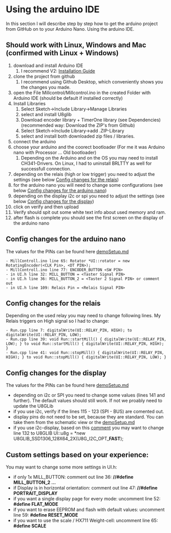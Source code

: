 # Using the arduino IDE
In this section I will describe step by step how to get the arduino project from GitHub on to your Arduino Nano. Using the arduino IDE.

## Should work with Linux, Windows and Mac (confirmed with Linux + Windows)

1. download and install Arduino IDE
   1. I recommend V2: [Installation Guide](https://docs.arduino.cc/software/ide-v2/tutorials/getting-started/ide-v2-downloading-and-installing)
2. clone the project from github
   1. I recommend using Github Desktop, which conveniently shows you the changes you made.
3. open the File Millcontrol/Millcontrol.ino in the created Folder with Arduino IDE (should be default if installed correctly)
4. Install Libraries
   1. Select Sketch->Include Library->Manage Libraries
   2. select and install U8glib
   3. Download encoder library + TimerOne library (see Dependencies) (recommended way: Download the ZIP's from Github)
   4. Select Sketch->Include Library->add .ZIP-Library
   5. select and install both downloaded zip files / libraries.
5. connect the arduino
6. choose your arduino and the coorect bootloader (For me it was Arduino nano with Processor ... Old bootloader)
   1. Depending on the Arduino and on the OS you may need to install CH341-Drivers. On Linux, I had to uninstall BRLTTY as well for successfull connection.
7. depending on the relais (high or low trigger) you need to adjust the settings (see below [Config changes for the relais](#config-changes-for-the-relais))
8. for the arduino nano you will need to change some configurations (see below [Config changes for the arduino nano](#config-changes-for-the-arduino-nano))
9. depending on the display i2c or spi you need to adjust the settings (see below [Config changes for the display](#config-changes-for-the-display))
10. click on verify and then upload
   1. Verify should spit out some white text info about used memory and ram.
11. after flash is complete you should see the first screen on the display of the arduino nano


## Config changes for the arduino nano
The values for the PINs can be found here [demoSetup.md](./demoSetup.md)
```
- MillControll.ino line 65: Rotator *UI::rotator = new RotatingEncoder(<CLK Pin>, <DT PIN>); 
- MillControll.ino line 77: ENCODER_BUTTON <SW PIN> 
- in UI.h line 32: MILL_BUTTON = <Taster Signal PIN>
- in UI.h line 36: MILL_BUTTON_2 = <Taster 2 Signal PIN> or comment out
- in UI.h line 109: Relais Pin = <Relais Signal PIN>
```

## Config changes for the relais
Depending on the used relay you may need to change following lines. My Relais triggers on High signal so I had to change:
```
- Run.cpp line 7: digitalWrite(UI::RELAY_PIN, HIGH); to digitalWrite(UI::RELAY_PIN, LOW);
- Run.cpp line 39: void Run::startMill() { digitalWrite(UI::RELAY_PIN, LOW); } to void Run::startMill() { digitalWrite(UI::RELAY_PIN, HIGH); }
- Run.cpp line 41: void Run::stopMill() { digitalWrite(UI::RELAY_PIN, HIGH); } to void Run::stopMill() { digitalWrite(UI::RELAY_PIN, LOW); }
```

## Config changes for the display
The values for the PINs can be found here [demoSetup.md](./demoSetup.md)
- depending on i2c or SPI you need to change some values (lines 141 and further). The default values should still work. If not we proably need to update the U8GLib
- if you use i2c, verify if the lines 115 - 123 (SPI - BUS) are comented out.
- display pins do not need to be set, because they are standard. You can take them from the schematic view or the [demoSetup.md](./demoSetup.md)
- if you use i2c-display, based on this [comment](https://www.kaffee-netz.de/threads/millcontrol-arduino-muehlensteuerung-mit-timer-gewichtsautomatik-waagensteuerung-und-brew-timer.95553/page-10#post-1677952) you may want to change line 132 to U8GLIB UI::u8g = *new U8GLIB_SSD1306_128X64_2X(U8G_I2C_OPT_**FAST**);

## Custom settings based on your experience:
You may want to change some more settings in UI.h:
- if only 1x MILL_BUTTON: comment out line 36: **//#define MILL_BUTTON_2 ...**
- if Display is in horizontal orientation: comment out line 47: **//#define PORTRAIT_DISPLAY**
- if you want a single display page for every mode: uncomment line 52: **#define FLAT_MODE**
- if you want to erase EEPROM and flash with default values: uncomment line 59: **#define RESET_MODE**
- if you want to use the scale / HX711 Weight-cell: uncomment line 65: **#define SCALE**